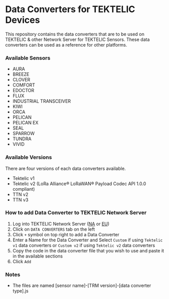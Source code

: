# Data Converters for TEKTELIC Devices
This repository contains the data converters that are to be used on TEKTELIC & other Network Server for TEKTELIC Sensors. These data converters can be used as a reference for other platforms.

### Available Sensors 
- AURA
- BREEZE
- CLOVER
- COMFORT
- EDOCTOR
- FLUX
- INDUSTRIAL TRANSCEIVER
- KIWI
- ORCA
- PELICAN
- PELICAN EX
- SEAL
- SPARROW
- TUNDRA
- VIVID

### Available Versions
There are four versions of each data converters available.
- Tektelic v1
- Tektelic v2 (LoRa Alliance® LoRaWAN® Payload Codec API 1.0.0 compliant)
- TTN v2
- TTN v3

### How to add Data Converter to TEKTELIC Network Server
1. Log into TEKTELIC Network Server ([NA](https://lorawan-ns-na.tektelic.com) or [EU](https://lorawan-ns-eu.tektelic.com))
2. Click on `DATA CONVERTERS` tab on the left
3. Click `+` symbol on top right to add a Data Converter
4. Enter a Name for the Data Converter and Select `Custom` if using `Tektelic v1` data converters or `Custom v2` if using `Tektelic v2` data converters
5. Copy the code in the data converter file that you wish to use and paste it in the available sections
6. Click `Add`

### Notes
- The files are named [sensor name]-[TRM version]-[data converter type].js
